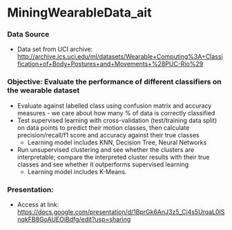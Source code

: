 # MiningWearableData_ait
### Data Source
- Data set from UCI archive: http://archive.ics.uci.edu/ml/datasets/Wearable+Computing%3A+Classification+of+Body+Postures+and+Movements+%28PUC-Rio%29 

### Objective: Evaluate the performance of different classifiers on the wearable dataset
- Evaluate against labelled class using confusion matrix and accuracy measures - we care about how many % of data is correctly classified
- Test supervised learning with cross-validation (test/training data split) on data points to predict their motion classes, then calculate precision/recall/f1 score and accuracy against their true classes
  - Learning model includes KNN, Decision Tree, Neural Networks
- Run unsupervised clustering and see whether the clusters are interpretable; compare the interpreted cluster results with their true classes and see whether it outperforms supervised learning
  - Learning model includes K-Means.
  
### Presentation:
- Access at link: https://docs.google.com/presentation/d/1BprGk6AnJ3z5_Cj4s5UrqaL0lSnqkFB8GoAUEOiBdfg/edit?usp=sharing
